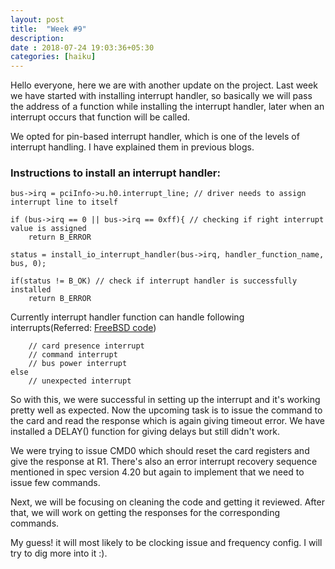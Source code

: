```yaml
---
layout: post
title:  "Week #9"
description:
date : 2018-07-24 19:03:36+05:30
categories: [haiku]
---
```


Hello everyone, here we are with another update on the project. Last week we have started with installing
interrupt handler, so basically we will pass the address of a function while installing the interrupt handler, later when an interrupt occurs that function will be called.

We opted for pin-based interrupt handler, which is one of the levels of interrupt handling. I have explained them in previous blogs.

### Instructions to install an interrupt handler:
    
    bus->irq = pciInfo->u.h0.interrupt_line; // driver needs to assign interrupt line to itself
    
    if (bus->irq == 0 || bus->irq == 0xff){ // checking if right interrupt value is assigned
        return B_ERROR 
    
    status = install_io_interrupt_handler(bus->irq, handler_function_name, bus, 0);
    
    if(status != B_OK) // check if interrupt handler is successfully installed
        return B_ERROR

Currently interrupt handler function can handle following interrupts(Referred: [FreeBSD code](https://github.com/freebsd/freebsd/blob/master/sys/dev/sdhci/sdhci.c#L2162))
    
        // card presence interrupt
        // command interrupt
        // bus power interrupt
    else
        // unexpected interrupt
    
So with this, we were successful in setting up the interrupt and it's working pretty well as expected. Now the upcoming task is to issue the command to the card and read the response which is again giving timeout error. We have installed a DELAY() function for giving delays but still didn't work.

We were trying to issue CMD0 which should reset the card registers and give the response at R1. There's also an error interrupt recovery sequence mentioned in spec version 4.20 but again to implement that we need to issue few commands.

Next, we will be focusing on cleaning the code and getting it reviewed. After that, we will work on getting the responses for the corresponding commands.

My guess! it will most likely to be clocking issue and frequency config. I will try to dig more into it :).
